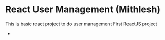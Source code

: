 # React User Management (Mithlesh)

This is basic react project to do user management
First ReactJS project

- 

